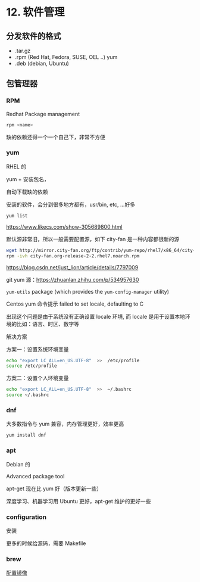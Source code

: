 # 12. 软件管理

## 分发软件的格式

- .tar.gz
- .rpm (Red Hat, Fedora, SUSE, OEL ..) yum
- .deb (debian, Ubuntu)

## 包管理器

### RPM

Redhat Package management

```sh
rpm <name>
```

缺的依赖还得一个一个自己下，非常不方便

### yum

RHEL 的

yum + 安装包名，

自动下载缺的依赖

安装的软件，会分到很多地方都有，usr/bin, etc, ...好多

```shell
yum list
```

https://www.likecs.com/show-305689800.html

默认源非常旧，所以一般需要配置源，如下 city-fan 是一种内容都很新的源

```sh
wget http://mirror.city-fan.org/ftp/contrib/yum-repo/rhel7/x86_64/city-fan.org-release-2-2.rhel7.noarch.rpm
rpm -ivh city-fan.org-release-2-2.rhel7.noarch.rpm
```

https://blog.csdn.net/just_lion/article/details/7797009

git yum 源：https://zhuanlan.zhihu.com/p/534957630

`yum-utils` package (which provides the `yum-config-manager` utility)

Centos yum 命令提示 failed to set locale, defaulting to C

出现这个问题是由于系统没有正确设置 locale 环境, 而 locale 是用于设置本地环境的比如：语言、时区、数字等

解决方案

方案一：设置系统环境变量

```sh
echo "export LC_ALL=en_US.UTF-8"  >>  /etc/profile
source /etc/profile
```

方案二：设置个人环境变量

```sh
echo "export LC_ALL=en_US.UTF-8"  >>  ~/.bashrc
source ~/.bashrc
```

### dnf

大多数指令与 yum 兼容，内存管理更好，效率更高

```sh
yum install dnf
```

### apt

Debian 的

Advanced package tool

apt-get 现在比 yum 好（版本更新一些）

深度学习、机器学习用 Ubuntu 更好，apt-get 维护的更好一些

### configuration

安装

更多的时候给源码，需要 Makefile

### brew

[配置镜像](https://blog.csdn.net/CaptainJava/article/details/109132783)
